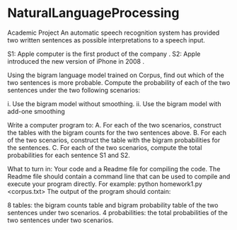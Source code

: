 # NaturalLanguageProcessing
Academic Project
An automatic speech recognition system has provided two written sentences as possible interpretations to a speech input.  
 
S1: Apple computer is the first product of the company .  S2: Apple introduced the new version of iPhone in 2008 .  
 
Using the bigram language model trained on Corpus, find out which of the two sentences is more probable. Compute the probability of each of the two sentences under the two following scenarios:  
 
i. Use the bigram model without smoothing.  ii. Use the bigram model with add-one smoothing  
 
Write a computer program to:  A. For each of the two scenarios, construct the tables with the bigram counts for the two sentences above.  B. For each of the two scenarios, construct the table with the bigram probabilities for the sentences.  C. For each of the two scenarios, compute the total probabilities for each sentence S1 and S2.  
 
What to turn in:  Your code and a Readme file for compiling the code. The Readme file should contain a command line that can be used to compile and execute your program directly. For example: python homework1.py <corpus.txt> <sentence1> <sentence2>  The output of the program should contain:  
 
8 tables: the bigram counts table and bigram probability table of the two sentences under two scenarios.  4 probabilities: the total probabilities of the two sentences under two scenarios. 
